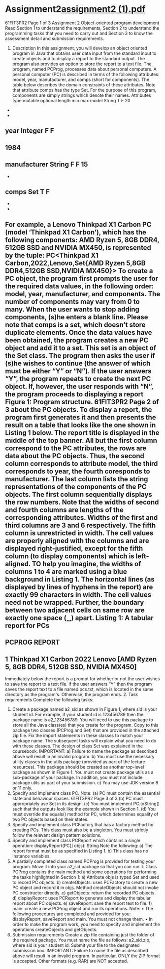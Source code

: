 # Assignment2[assignment2 (1).pdf](https://github.com/NotAProPilot/Assignment2/files/11136473/assignment2.1.pdf)
61FIT3PR2 Page 1 of 3
Assignment 2 Object-oriented program development
Read Section 1 to understand the requirements, Section 2 to understand the programming tasks that you need to carry out and Section 3 to know the assessment detail and submission requirements.
1. Description
In this assignment, you will develop an object oriented program in Java that obtains user data input from the standard input to create objects and to display a report to the standard output. The program also provides an option to store the report to a text file.
The program, named PCProg, processes data about personal computers. A personal computer (PC) is described in terms of the following attributes: model, year, manufacturer, and comps (short for components). The table below describes the domain constraints of these attributes. Note that attribute comps has the type Set. For the purpose of this program, components are simply strings which denote their names.
Attributes
type
mutable
optional
length
min
max
model
String
T
F
20
-
-
year
Integer
F
F
-
1984
-
manufacturer
String
F
F
15
-
-
comps
Set<String>
T
F
-
-
-
For example, a Lenovo Thinkpad X1 Carbon PC (model ‘Thinkpad X1 Carbon’), which has the following components: AMD Ryzen 5, 8GB DDR4, 512GB SSD and NVIDIA MX450, is represented by the tuple:
PC<Thinkpad X1 Carbon,2022,Lenovo,Set{AMD Ryzen 5,8GB DDR4,512GB SSD,NVIDIA MX450}>
To create a PC object, the program first prompts the user for the required data values, in the following order: model, year, manufacturer, and components. The number of components may vary from 0 to many. When the user wants to stop adding components, (s)he enters a blank line. Please note that comps is a set, which doesn’t store duplicate elements.
Once the data values have been obtained, the program creates a new PC object and add it to a set. This set is an object of the Set class. The program then asks the user if (s)he wishes to continue (the answer of which must be either “Y” or “N”). If the user answers “Y”, the program repeats to create the next PC object. If, however, the user responds with “N”, the program proceeds to displaying a report
Figure 1: Program structure.
61FIT3PR2 Page 2 of 3
about the PC objects.
To display a report, the program first generates it and then presents the result on a table that looks like the one shown in Listing 1 below. The report title is displayed in the middle of the top banner. All but the first column correspond to the PC attributes, the rows are data about the PC objects. Thus, the second column corresponds to attribute model, the third corresponds to year, the fourth coresponds to manufacturer. The last column lists the string representations of the components of the PC objects. The first column sequentially displays the row numbers. Note that the widths of second and fourth columns are lengths of the corresponding attributes. Widths of the first and third columns are 3 and 6 respectively. The fifth column is unrestricted in width. The cell values are properly aligned with the columns and are displayed right-justified, except for the fifth column (to display components) which is left-aligned. TO help you imagine, the widths of columns 1 to 4 are marked using a blue background in Listing 1. The horizontal lines (as displayed by lines of hyphens in the report) are exactly 99 characters in width. The cell values need not be wrapped. Further, the boundary between two adjacent cells on same row are exactly one space (␣) apart.
Listing 1: A tabular report for PCs
---------------------------------------------------------------------------------------------------
PCPROG REPORT
---------------------------------------------------------------------------------------------------
1 Thinkpad X1 Carbon 2022 Lenovo [AMD Ryzen 5, 8GB DDR4, 512GB SSD, NVIDIA MX450]
---------------------------------------------------------------------------------------------------
Immediately below the report is a prompt for whether or not the user wishes to save the report to a text file. If the user answers “Y” then the program saves the report text to a file named pcs.txt, which is located in the same directory as the program's. Otherwise, the program ends.
2. Task requirements
Complete the following tasks:
1. Create a package named a2_sid as shown in Figure 1, where sid is your student id. For example, if your student id is 123456789 then the package name is a2_123456789.
You will need to use this package to store all the Java class(es) that you create for the program.
Copy to this package two classes (PCProg and Set) that are provided in the attached zip file. Fix the import statements in these classes to match your package name. The subsequent tasks will explain what you need to do with these classes. The design of class Set was explained in the coursebook.
IMPORTANT:
a) Failure to name the package as described above will result in an invalid program.
b) You must use the necessary utility classes in the utils package (provided as part of the lecture resources). This package should be created as another top-level package as shown in Figure 1. You must not create package utils as a sub-package of your package. In addition, you must not include package utils as part of your submission.
c) You may use JDK version 8 or 11 only.
2. Specify and implement class PC.
Note:
(a) PC must contain the essential state and behaviour spaces.
61FIT3PR2 Page 3 of 3
(b) PC must appropriately use Set in its design.
(c) You must implement PC.toString() such that the outputs look like the example shown in Section 1.
(d) You must override the equals() method for PC, which determines equality of two PC objects based on their states.
3. Specify and implement class PCFactory that has a factory method for creating PCs. This class must also be a singleton. You must strictly follow the relevant design pattern solutions.
4. Specify and implement class PCReport which contains a single operation:
displayReport(PC[] objs): String
Note the following:
a) The report format must be as specified in Listing 1.
b) This class has no instance variables.
5. A partially completed class named PCProg is provided for testing your program. Move it into your a2_sid package so that you can run it. Class PCProg contains the main method and some operations for performing the tasks highlighted in Section 1:
a) Attribute objs is typed Set<PC> and used to record PC objects.
b) createObjects: uses PCFactory to create a new PC object and record it in objs. Method createObjects should not invoke PC constructor directly.
c) getObjects: return the recorded PC objects.
d) displayReport: uses PCReport to generate and display the tabular report about PC objects.
e) saveReport: save the report text to file.
f) main: create a new PCProg object and run its operations.
Note:
• The following procedures are completed and provided for you: displayReport, saveReport and main. You must not change them.
• In order to make the program work, you need to specify and implement the operations createObjects and getObjects.
3. Submission requirements
Create a zip file containing just the folder of the required package. You must name the file as follows: a2_sid.zip, where sid is your student id. Submit your file to the designated submission box.
IMPORTANT: Failure to name the file as described above will result in an invalid program. In particular, ONLY the ZIP format is accepted. Other formats (e.g. RAR) are NOT accepted.

